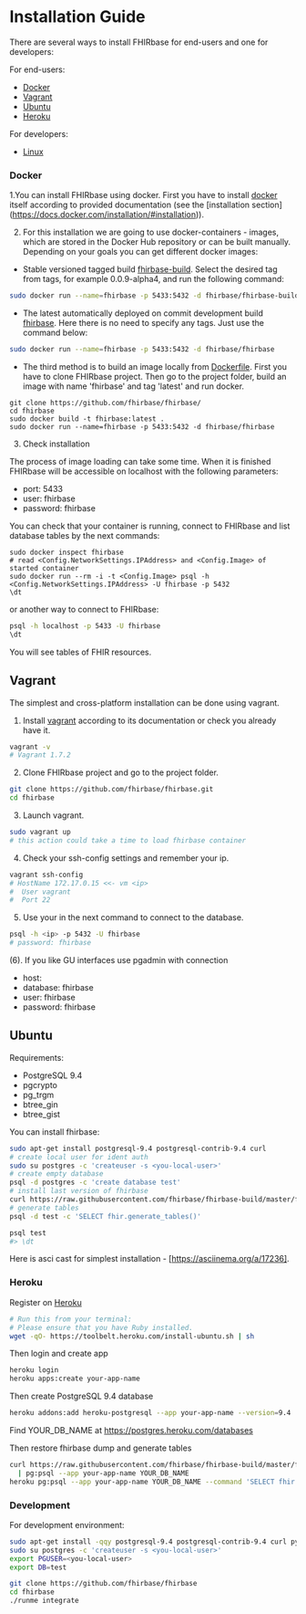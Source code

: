 # Installation Guide

There are several ways to install FHIRbase for end-users and one for developers:

For end-users:

- [Docker](#docker)
- [Vagrant](#vagrant)
- [Ubuntu](#ubuntu)
- [Heroku](#heroku)

For developers:

- [Linux](#development)


### Docker

1.You can install FHIRbase using docker. First you have to install [docker](https://www.docker.com/) itself according to provided documentation (see the [installation section] (https://docs.docker.com/installation/#installation)).

2. For this installation we are going to use docker-containers - images, which are stored in the Docker Hub repository or can be built manually. Depending on your goals you can get different docker images:

* Stable versioned tagged build [fhirbase-build](https://registry.hub.docker.com/u/fhirbase/fhirbase-build). Select the desired tag from tags, for example 0.0.9-alpha4, and run the following command:

```bash
sudo docker run --name=fhirbase -p 5433:5432 -d fhirbase/fhirbase-build:0.0.9-alpha4
```

* The latest automatically deployed on commit development build [fhirbase](https://registry.hub.docker.com/u/fhirbase/fhirbase). Here there is no need to specify any tags. Just use the command below:



```bash
sudo docker run --name=fhirbase -p 5433:5432 -d fhirbase/fhirbase
```
* The third method is to build an image locally from [Dockerfile](https://github.com/fhirbase/fhirbase/blob/master/Dockerfile). First you have to clone FHIRbase project. Then go to the project folder, build an image with name 'fhirbase' and tag 'latest' and run docker.

```
git clone https://github.com/fhirbase/fhirbase/
cd fhirbase
sudo docker build -t fhirbase:latest .
sudo docker run --name=fhirbase -p 5433:5432 -d fhirbase/fhirbase
```

3. Check installation

The process of image loading can take some time. When it is finished FHIRbase will be accessible on localhost with the following parameters:
- port: 5433 
- user: fhirbase 
- password: fhirbase

You can check that your container is running, connect to FHIRbase and list database tables by the next commands:

```
sudo docker inspect fhirbase
# read <Config.NetworkSettings.IPAddress> and <Config.Image> of started container
sudo docker run --rm -i -t <Config.Image> psql -h <Config.NetworkSettings.IPAddress> -U fhirbase -p 5432
\dt
```

or another way to connect to FHIRbase:

```bash
psql -h localhost -p 5433 -U fhirbase
\dt
```
You will see tables of FHIR resources.

## Vagrant

The simplest and cross-platform installation can be done using vagrant.

1. Install [vagrant](http://www.vagrantup.com/downloads) according to its documentation or check you already have it.

```bash
vagrant -v
# Vagrant 1.7.2
```

2. Clone FHIRbase project and go to the project folder.

```bash
git clone https://github.com/fhirbase/fhirbase.git
cd fhirbase
```

3. Launch vagrant.

```bash
sudo vagrant up
# this action could take a time to load fhirbase container
```

4. Check your ssh-config settings and remember your ip.

```bash
vagrant ssh-config
# HostName 172.17.0.15 <<- vm <ip>
#  User vagrant
#  Port 22
```

5. Use your <ip> in the next command to connect to the database.

```bash 
psql -h <ip> -p 5432 -U fhirbase
# password: fhirbase
```

(6). If you like GU interfaces use pgadmin with connection
* host: <ip>
* database: fhirbase
* user: fhirbase
* password: fhirbase


## Ubuntu

Requirements:
* PostgreSQL 9.4
* pgcrypto
* pg_trgm
* btree_gin
* btree_gist

You can install fhirbase:

```bash
sudo apt-get install postgresql-9.4 postgresql-contrib-9.4 curl
# create local user for ident auth
sudo su postgres -c 'createuser -s <you-local-user>'
# create empty database
psql -d postgres -c 'create database test'
# install last version of fhirbase
curl https://raw.githubusercontent.com/fhirbase/fhirbase-build/master/fhirbase.sql | psql -d test
# generate tables
psql -d test -c 'SELECT fhir.generate_tables()'

psql test
#> \dt
```

Here is asci cast for simplest installation - [https://asciinema.org/a/17236].

### Heroku

Register on [Heroku](https://heroku.com)

```bash
# Run this from your terminal:
# Please ensure that you have Ruby installed.
wget -qO- https://toolbelt.heroku.com/install-ubuntu.sh | sh
```

Then login and create app

```sh
heroku login
heroku apps:create your-app-name
```

Then create PostgreSQL 9.4 database

```sh
heroku addons:add heroku-postgresql --app your-app-name --version=9.4
```
Find YOUR_DB_NAME at https://postgres.heroku.com/databases

Then restore fhirbase dump and generate tables

```sh
curl https://raw.githubusercontent.com/fhirbase/fhirbase-build/master/fhirbase.sql \
  | pg:psql --app your-app-name YOUR_DB_NAME
heroku pg:psql --app your-app-name YOUR_DB_NAME --command 'SELECT fhir.generate_tables()'
```

### Development

For development environment:

```bash
sudo apt-get install -qqy postgresql-9.4 postgresql-contrib-9.4 curl python
sudo su postgres -c 'createuser -s <you-local-user>'
export PGUSER=<you-local-user>
export DB=test

git clone https://github.com/fhirbase/fhirbase
cd fhirbase
./runme integrate
```

